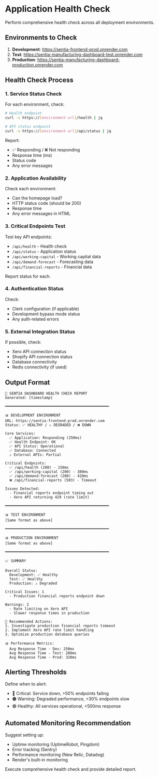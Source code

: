 # Application Health Check

Perform comprehensive health check across all deployment environments.

## Environments to Check

1. **Development**: https://sentia-frontend-prod.onrender.com
2. **Test**: https://sentia-manufacturing-dashboard-test.onrender.com
3. **Production**: https://sentia-manufacturing-dashboard-production.onrender.com

## Health Check Process

### 1. Service Status Check

For each environment, check:

```bash
# Health endpoint
curl -s https://[environment-url]/health | jq

# API status endpoint
curl -s https://[environment-url]/api/status | jq
```

Report:
- ✅ Responding / ❌ Not responding
- Response time (ms)
- Status code
- Any error messages

### 2. Application Availability

Check each environment:
- Can the homepage load?
- HTTP status code (should be 200)
- Response time
- Any error messages in HTML

### 3. Critical Endpoints Test

Test key API endpoints:
- `/api/health` - Health check
- `/api/status` - Application status
- `/api/working-capital` - Working capital data
- `/api/demand-forecast` - Forecasting data
- `/api/financial-reports` - Financial data

Report status for each.

### 4. Authentication Status

Check:
- Clerk configuration (if applicable)
- Development bypass mode status
- Any auth-related errors

### 5. External Integration Status

If possible, check:
- Xero API connection status
- Shopify API connection status
- Database connectivity
- Redis connectivity (if used)

## Output Format

```
🏥 SENTIA DASHBOARD HEALTH CHECK REPORT
Generated: [timestamp]

━━━━━━━━━━━━━━━━━━━━━━━━━━━━━━━━━━━━━━━━━━━━━━━━

📊 DEVELOPMENT ENVIRONMENT
URL: https://sentia-frontend-prod.onrender.com
Status: ✅ HEALTHY / ⚠️ DEGRADED / ❌ DOWN

Core Services:
  ✅ Application: Responding (250ms)
  ✅ Health Endpoint: OK
  ✅ API Status: Operational
  ✅ Database: Connected
  ⚠️ External APIs: Partial

Critical Endpoints:
  ✅ /api/health (200) - 150ms
  ✅ /api/working-capital (200) - 380ms
  ✅ /api/demand-forecast (200) - 420ms
  ❌ /api/financial-reports (503) - Timeout

Issues Detected:
  - Financial reports endpoint timing out
  - Xero API returning 429 (rate limit)

━━━━━━━━━━━━━━━━━━━━━━━━━━━━━━━━━━━━━━━━━━━━━━━━

📊 TEST ENVIRONMENT
[Same format as above]

━━━━━━━━━━━━━━━━━━━━━━━━━━━━━━━━━━━━━━━━━━━━━━━━

📊 PRODUCTION ENVIRONMENT
[Same format as above]

━━━━━━━━━━━━━━━━━━━━━━━━━━━━━━━━━━━━━━━━━━━━━━━━

📈 SUMMARY

Overall Status:
  Development: ✅ Healthy
  Test: ✅ Healthy
  Production: ⚠️ Degraded

Critical Issues: 1
  - Production financial reports endpoint down

Warnings: 2
  - Rate limiting on Xero API
  - Slower response times in production

🔧 Recommended Actions:
1. Investigate production financial reports timeout
2. Implement Xero API rate limit handling
3. Optimize production database queries

📊 Performance Metrics:
  Avg Response Time - Dev: 250ms
  Avg Response Time - Test: 280ms
  Avg Response Time - Prod: 320ms
```

## Alerting Thresholds

Define when to alert:
- 🔴 Critical: Service down, >50% endpoints failing
- 🟠 Warning: Degraded performance, >30% endpoints slow
- 🟢 Healthy: All services operational, <500ms response

## Automated Monitoring Recommendation

Suggest setting up:
- Uptime monitoring (UptimeRobot, Pingdom)
- Error tracking (Sentry)
- Performance monitoring (New Relic, Datadog)
- Render's built-in monitoring

Execute comprehensive health check and provide detailed report.
